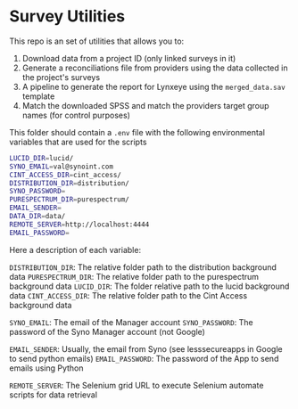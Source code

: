 # Survey Utilities


This repo is an set of utilities that allows you to:

1. Download data from a project ID (only linked surveys in it)
2. Generate a reconciliations file from providers using the data collected in the project's surveys
3. A pipeline to generate the report for Lynxeye using the `merged_data.sav` template
4. Match the downloaded SPSS and match the providers target group names (for control purposes)

This folder should contain a `.env` file with the following environmental variables that are used for the scripts

```sh
LUCID_DIR=lucid/
SYNO_EMAIL=val@synoint.com
CINT_ACCESS_DIR=cint_access/
DISTRIBUTION_DIR=distribution/
SYNO_PASSWORD=
PURESPECTRUM_DIR=purespectrum/
EMAIL_SENDER=
DATA_DIR=data/
REMOTE_SERVER=http://localhost:4444
EMAIL_PASSWORD=
```

Here a description of each variable:

`DISTRIBUTION_DIR`: The relative folder path to the distribution background data
`PURESPECTRUM_DIR`: The relative folder path to the purespectrum background data
`LUCID_DIR`: The folder relative path to the lucid background data
`CINT_ACCESS_DIR`: The relative folder path to the Cint Access background data

`SYNO_EMAIL`: The email of the Manager account
`SYNO_PASSWORD`: The password of the Syno Manager account (not Google)

`EMAIL_SENDER`: Usually, the email from Syno (see lesssecureapps in Google to send python emails)
`EMAIL_PASSWORD`: The password of the App to send emails using Python 

`REMOTE_SERVER`: The Selenium grid URL to execute Selenium automate scripts for data retrieval